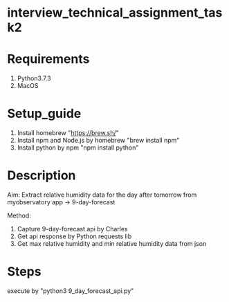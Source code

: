 # interview_technical_assignment_task2

# Requirements
1. Python3.7.3
2. MacOS

# Setup_guide
1. Install homebrew                     "https://brew.sh/"
2. Install npm and Node.js by homebrew  "brew install npm"
3. Install python by npm                "npm install python"

# Description
Aim:
Extract relative humidity data for the day after tomorrow from myobservatory app -> 9-day-forecast

Method:  
1. Capture 9-day-forecast api by Charles
2. Get api response by Python requests lib
3. Get max relative humidity and min relative humidity data from json

# Steps
execute by "python3 9_day_forecast_api.py"
